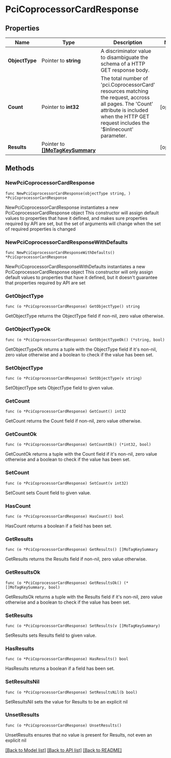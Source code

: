 # PciCoprocessorCardResponse

## Properties

Name | Type | Description | Notes
------------ | ------------- | ------------- | -------------
**ObjectType** | Pointer to **string** | A discriminator value to disambiguate the schema of a HTTP GET response body. | 
**Count** | Pointer to **int32** | The total number of &#39;pci.CoprocessorCard&#39; resources matching the request, accross all pages. The &#39;Count&#39; attribute is included when the HTTP GET request includes the &#39;$inlinecount&#39; parameter. | [optional] 
**Results** | Pointer to [**[]MoTagKeySummary**](MoTagKeySummary.md) |  | [optional] 

## Methods

### NewPciCoprocessorCardResponse

`func NewPciCoprocessorCardResponse(objectType string, ) *PciCoprocessorCardResponse`

NewPciCoprocessorCardResponse instantiates a new PciCoprocessorCardResponse object
This constructor will assign default values to properties that have it defined,
and makes sure properties required by API are set, but the set of arguments
will change when the set of required properties is changed

### NewPciCoprocessorCardResponseWithDefaults

`func NewPciCoprocessorCardResponseWithDefaults() *PciCoprocessorCardResponse`

NewPciCoprocessorCardResponseWithDefaults instantiates a new PciCoprocessorCardResponse object
This constructor will only assign default values to properties that have it defined,
but it doesn't guarantee that properties required by API are set

### GetObjectType

`func (o *PciCoprocessorCardResponse) GetObjectType() string`

GetObjectType returns the ObjectType field if non-nil, zero value otherwise.

### GetObjectTypeOk

`func (o *PciCoprocessorCardResponse) GetObjectTypeOk() (*string, bool)`

GetObjectTypeOk returns a tuple with the ObjectType field if it's non-nil, zero value otherwise
and a boolean to check if the value has been set.

### SetObjectType

`func (o *PciCoprocessorCardResponse) SetObjectType(v string)`

SetObjectType sets ObjectType field to given value.


### GetCount

`func (o *PciCoprocessorCardResponse) GetCount() int32`

GetCount returns the Count field if non-nil, zero value otherwise.

### GetCountOk

`func (o *PciCoprocessorCardResponse) GetCountOk() (*int32, bool)`

GetCountOk returns a tuple with the Count field if it's non-nil, zero value otherwise
and a boolean to check if the value has been set.

### SetCount

`func (o *PciCoprocessorCardResponse) SetCount(v int32)`

SetCount sets Count field to given value.

### HasCount

`func (o *PciCoprocessorCardResponse) HasCount() bool`

HasCount returns a boolean if a field has been set.

### GetResults

`func (o *PciCoprocessorCardResponse) GetResults() []MoTagKeySummary`

GetResults returns the Results field if non-nil, zero value otherwise.

### GetResultsOk

`func (o *PciCoprocessorCardResponse) GetResultsOk() (*[]MoTagKeySummary, bool)`

GetResultsOk returns a tuple with the Results field if it's non-nil, zero value otherwise
and a boolean to check if the value has been set.

### SetResults

`func (o *PciCoprocessorCardResponse) SetResults(v []MoTagKeySummary)`

SetResults sets Results field to given value.

### HasResults

`func (o *PciCoprocessorCardResponse) HasResults() bool`

HasResults returns a boolean if a field has been set.

### SetResultsNil

`func (o *PciCoprocessorCardResponse) SetResultsNil(b bool)`

 SetResultsNil sets the value for Results to be an explicit nil

### UnsetResults
`func (o *PciCoprocessorCardResponse) UnsetResults()`

UnsetResults ensures that no value is present for Results, not even an explicit nil

[[Back to Model list]](../README.md#documentation-for-models) [[Back to API list]](../README.md#documentation-for-api-endpoints) [[Back to README]](../README.md)


